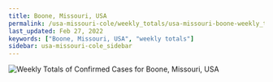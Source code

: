 ```yaml
---
title: Boone, Missouri, USA
permalink: /usa-missouri-cole/weekly_totals/usa-missouri-boone-weekly_totals.html
last_updated: Feb 27, 2022
keywords: ["Boone, Missouri, USA", "weekly totals"]
sidebar: usa-missouri-cole_sidebar
---
```


![Weekly Totals of Confirmed Cases for Boone, Missouri, USA](/covid_tracker/images/graphs/usa-missouri-boone-weekly_totals_graph.png)
